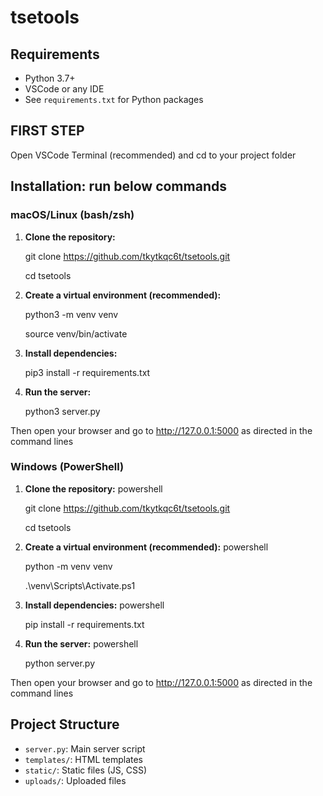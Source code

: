 # tsetools

## Requirements

- Python 3.7+
- VSCode or any IDE
- See `requirements.txt` for Python packages

## FIRST STEP
Open VSCode Terminal (recommended) and cd to your project folder

## Installation: run below commands

### macOS/Linux (bash/zsh)
1. **Clone the repository:**
   
   git clone https://github.com/tkytkqc6t/tsetools.git
   
   cd tsetools
   

2. **Create a virtual environment (recommended):**
   
   python3 -m venv venv
   
   source venv/bin/activate
   

3. **Install dependencies:**
   
   pip3 install -r requirements.txt
   

4. **Run the server:**
   
   python3 server.py
   
Then open your browser and go to http://127.0.0.1:5000 as directed in the command lines

### Windows (PowerShell)
1. **Clone the repository:**
   powershell
   
   git clone https://github.com/tkytkqc6t/tsetools.git
   
   cd tsetools
   

2. **Create a virtual environment (recommended):**
   powershell
   
   python -m venv venv
   
   .\venv\Scripts\Activate.ps1
   

3. **Install dependencies:**
   powershell
   
   pip install -r requirements.txt
   

4. **Run the server:**
   powershell
   
   python server.py
   
Then open your browser and go to http://127.0.0.1:5000 as directed in the command lines

## Project Structure

- `server.py`: Main server script
- `templates/`: HTML templates
- `static/`: Static files (JS, CSS)
- `uploads/`: Uploaded files



